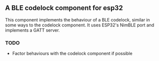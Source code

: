 
## A BLE codelock component for esp32
This component implements the behaviour of a BLE codelock, similar in some ways to the codelock component.
It uses ESP32's NimBLE port and implements a GATT server.

### TODO
- Factor behaviours with the codelock component if possible
